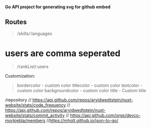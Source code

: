 #### Go API project for generating svg for github embed

## Routes
> /skills/:languages

# users are comma seperated
> /rankList/:users

Customization:
> bordercolor - custom color
> titlecolor - custom color
> textcolor - custom color
> backgroundcolor - custom color
> title - Custom title

/repository 
// https://api.github.com/repos/arvidwedtstein/nuxt-website/stats/code_frequency
// https://api.github.com/repos/arvidwedtstein/nuxt-website/stats/commit_activity
// https://api.github.com/orgs/devco-morkjebla/members
//https://mholt.github.io/json-to-go/
